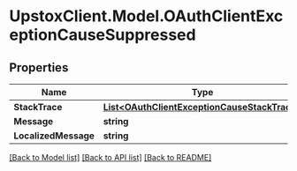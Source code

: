 # UpstoxClient.Model.OAuthClientExceptionCauseSuppressed
## Properties

Name | Type | Description | Notes
------------ | ------------- | ------------- | -------------
**StackTrace** | [**List&lt;OAuthClientExceptionCauseStackTrace&gt;**](OAuthClientExceptionCauseStackTrace.md) |  | [optional] 
**Message** | **string** |  | [optional] 
**LocalizedMessage** | **string** |  | [optional] 

[[Back to Model list]](../README.md#documentation-for-models) [[Back to API list]](../README.md#documentation-for-api-endpoints) [[Back to README]](../README.md)

